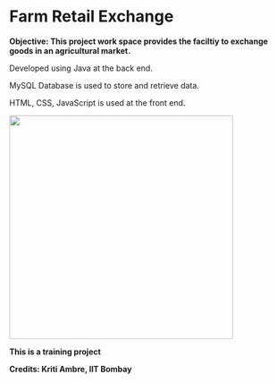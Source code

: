 # Farm Retail Exchange

**Objective: This project work space provides the faciltiy to exchange goods in an agricultural market.**

Developed using Java at the back end.

MySQL Database is used to store and retrieve data.

HTML, CSS, JavaScript is used at the front end.

<img src="https://github.com/Duttabhi/Farm-Basket-Project/blob/master/farmbasket/WebContent/img/v_home.jpg" width=400>

**This is a training project**

**Credits: Kriti Ambre, IIT Bombay**


